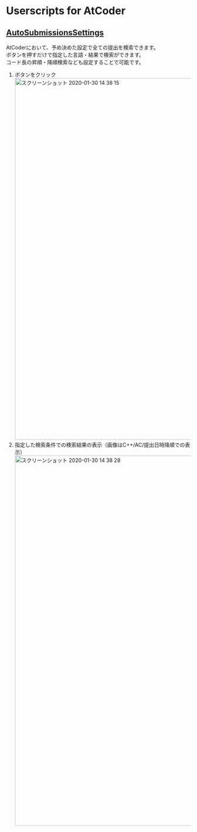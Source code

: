 # Userscripts for AtCoder

## [AutoSubmissionsSettings](https://greasyfork.org/ja/scripts/390514-autosubmissionssettings-js)
AtCoderにおいて、予め決めた設定で全ての提出を検索できます。  
ボタンを押すだけで指定した言語・結果で検索ができます。  
コード長の昇順・降順検索なども設定することで可能です。  
1. ボタンをクリック<img width="982" alt="スクリーンショット 2020-01-30 14 38 15" src="https://user-images.githubusercontent.com/30334422/73423116-85e40c00-436e-11ea-8bdd-3f2ad9dec7e6.png">
1. 指定した検索条件での検索結果の表示（画像はC++/AC/提出日時降順での表示）<img width="1005" alt="スクリーンショット 2020-01-30 14 38 28" src="https://user-images.githubusercontent.com/30334422/73423247-f0954780-436e-11ea-8298-9469783ca060.png">
